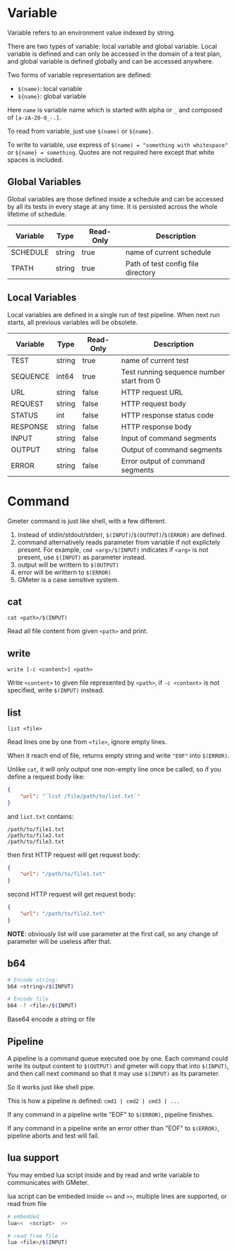 
# Variable
Variable refers to an environment value indexed by string.

There are two types of variable: local variable and global variable. Local variable is defined and can only be accessed in the domain of a test plan, and global variable is defined globally and can be accessed anywhere.

Two forms of variable representation are defined:
- `$(name)`: local variable
- `${name}`: global variable

Here `name` is variable name which is started with alpha or `_` and composed of `[a-zA-Z0-9_-.]`.

To read from variable, just use `$(name)` or `${name}`.

To write to variable, use express of `$(name) = "something with whitespace"` or `${name} = something`. Quotes are not required here except that white spaces is included.

## Global Variables
Global variables are those defined inside a schedule and can be accessed by all its tests in every stage at any time.
It is persisted across the whole lifetime of schedule.

| Variable | Type   | Read-Only | Description                        |
| --       | --     | --        | --                                 |
| SCHEDULE | string | true      | name of current schedule           |
| TPATH    | string | true      | Path of test config file directory |

## Local Variables
Local variables are defined in a single run of test pipeline. When next run starts, all previous variables will be obsolete.

| Variable | Type   | Read-Only | Description                               |
| --       | --     | --        | --                                        |
| TEST     | string | true      | name of current test                      |
| SEQUENCE | int64  | true      | Test running sequence number start from 0 |
| URL      | string | false     | HTTP request URL                          |
| REQUEST  | string | false     | HTTP request body                         |
| STATUS   | int    | false     | HTTP response status code                 |
| RESPONSE | string | false     | HTTP response body                        |
| INPUT    | string | false     | Input of command segments                 |
| OUTPUT   | string | false     | Output of command segments                |
| ERROR    | string | false     | Error output of command segments          |

# Command
Gmeter command is just like shell, with a few different.
1. instead of stdin/stdout/stderr, `$(INPUT)`/`$(OUTPUT)`/`$(ERROR)` are defined.
2. command alternatively reads parameter from variable if not explictely present. For example, `cmd <arg>/$(INPUT)` indicates if `<arg>` is not present, use `$(INPUT)` as parameter instead.
3. output will be writtern to `$(OUTPUT)`
4. error will be writtern to `$(ERROR)`
5. GMeter is a case sensitive system.

## cat
`cat <path>/$(INPUT)`

Read all file content from given `<path>` and print.

## write
`write [-c <content>] <path> `

Write `<content>` to given file represented by `<path>`, if `-c <content>` is not specified, write `$(INPUT)` instead.

## list
`list <file>`

Read lines one by one from `<file>`, ignore empty lines.

When it reach end of file, returns empty string and write `"EOF"` into `$(ERROR)`.

Unlike `cat`, it will only output one non-empty line once be called, so if you define a request body like:
```json
{
    "url": "`list /file/path/to/list.txt`"
}
```
and `list.txt` contains:
```
/path/to/file1.txt
/path/to/file2.txt
/path/to/file3.txt
```
then first HTTP request will get request body:
```json
{
    "url": "/path/to/file1.txt"
}
```
second HTTP request will get request body:
```json
{
    "url": "/path/to/file2.txt"
}
```

**NOTE**:
    obviously list will use parameter at the first call, so any change of parameter will be useless after that.

## b64

```sh
# Encode string:
b64 <string>/$(INPUT)

# Encode file
b64 -f <file>/$(INPUT)
```

Base64 encode a string or file

## Pipeline
A pipeline is a command queue executed one by one. Each command could write its output content to `$(OUTPUT)` and gmeter will copy that into `$(INPUT)`, and then call next command so that it may use `$(INPUT)` as its parameter.

So it works just like shell pipe.

This is how a pipeline is defined:
`cmd1 | cmd2 | cmd3 | ...`

If any command in a pipeline write "EOF" to `$(ERROR)`, pipeline finishes.

If any command in a pipeline write an error other than "EOF" to `$(ERROR)`, pipeline aborts and test will fail.

## lua support
You may embed lua script inside and by read and write variable to communicates with GMeter.

lua script can be embeded inside `<<` and `>>`, multiple lines are supported, or read from file

```sh
# embedded
lua<<  <script>  >>

# read from file
lua <file>/$(INPUT)
```


